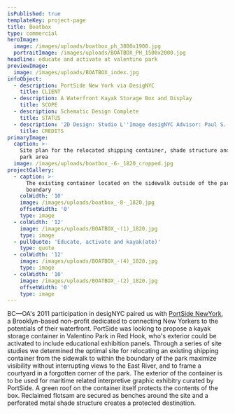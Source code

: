```yaml
---
isPublished: true
templateKey: project-page
title: Boatbox
type: commercial
heroImage:
  image: /images/uploads/boatbox_ph_3800x1900.jpg
  portraitImage: /images/uploads/BOATBOX_PH_1500x2000.jpg
headline: educate and activate at valentino park
previewImage:
  image: /images/uploads/BOATBOX_index.jpg
infoObject:
  - description: PortSide New York via DesigNYC
    title: CLIENT
  - description: A Waterfront Kayak Storage Box and Display
    title: SCOPE
  - description: Schematic Design Complete
    title: STATUS
  - description: '2D Design: Studio L''Image desigNYC Advisor: Paul S. Alter'
    title: CREDITS
primaryImage:
  caption: >-
    Site plan for the relocated shipping container, shade structure and framed
    park area
  image: /images/uploads/boatbox_-6-_1820_cropped.jpg
projectGallery:
  - caption: >-
      The existing container located on the sidewalk outside of the park
      boundary
    colWidth: '10'
    image: /images/uploads/boatbox_-8-_1820.jpg
    offsetWidth: '0'
    type: image
  - colWidth: '12'
    image: /images/uploads/BOATBOX_-(1)_1820.jpg
    type: image
  - pullQuote: 'Educate, activate and kayak(ate)'
    type: quote
  - colWidth: '12'
    image: /images/uploads/BOATBOX_-(4)_1820.jpg
    type: image
  - colWidth: '10'
    image: /images/uploads/BOATBOX_-(2)_1820.jpg
    offsetWidth: '0'
    type: image
---
```

BC—OA's 2011 participation in desigNYC paired us with [PortSide NewYork](http://portsidenewyork.org/), a Brooklyn-based non-profit dedicated to connecting New Yorkers to the potentials of their waterfront. PortSide was looking to propose a kayak storage container in Valentino Park in Red Hook, who's exterior could be activated to include educational exhibition panels. Through a series of site studies we determined the optimal site for relocating an existing shipping container from the sidewalk to within the boundary of the park maximize visibility without interrupting views to the East River, and to frame a courtyard in a forgotten corner of the park. The exterior of the container is to be used for maritime related interpretive graphic exhibitry curated by PortSide. A green roof on the container itself protects the contents of the box. Reclaimed flotsam are secured as benches around the site and a perforated metal shade structure creates a protected destination.

